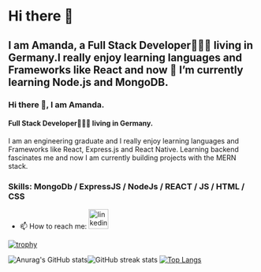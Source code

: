 # Hi there 👋
## I am Amanda, a Full Stack Developer👩🏾‍💻 living in Germany.I really enjoy learning languages and Frameworks like React and now 🌱 I’m currently learning Node.js and MongoDB.

### Hi there 👋, I am Amanda.
#### Full Stack Developer👩🏾‍💻 living in Germany.
I am an engineering graduate and I really enjoy learning languages and Frameworks like React, Express.js and React Native. Learning backend fascinates me and now I am currently building projects with the MERN stack.

### Skills: MongoDb / ExpressJS / NodeJs / REACT / JS / HTML / CSS


 - 📫 How to reach me: [<img src='https://cdn.jsdelivr.net/npm/simple-icons@3.0.1/icons/linkedin.svg' alt='linkedin' height='40'>](https://www.linkedin.com/in/https://www.linkedin.com/in/amanda-maricia-raphael-254951217//)  

[![trophy](https://github-profile-trophy.vercel.app/?username=AmandaRaphael)](https://github.com/ryo-ma/github-profile-trophy)

 

 



![Anurag's GitHub stats](https://github-readme-stats.vercel.app/api?username=AmandaRaphael&count_private=true&show_icons=true&theme=radical)![GitHub streak stats](https://github-readme-streak-stats.herokuapp.com/?user=AmandaRaphael) 
[![Top Langs](https://github-readme-stats.vercel.app/api/top-langs/?username=AmandaRaphael&langs_count=5&layout=compact)](https://github.com/anuraghazra/github-readme-stats)




<!--
**AmandaRaphael/AmandaRaphael** is a ✨ _special_ ✨ repository because its `README.md` (this file) appears on your GitHub profile.

Here are some ideas to get you started:

- 🔭 I’m currently working on ...
- 🌱 I’m currently learning ...
- 👯 I’m looking to collaborate on ...
- 🤔 I’m looking for help with ...
- 💬 Ask me about ...
- 📫 How to reach me: ...
- 😄 Pronouns: ...
- ⚡ Fun fact: ...
-->
